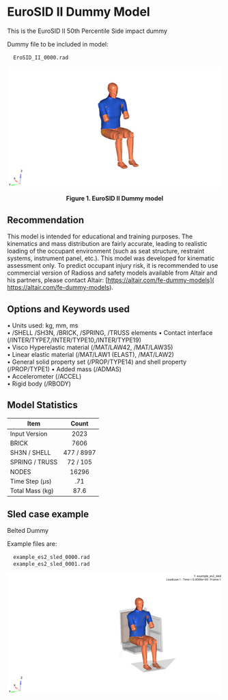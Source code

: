 # EuroSID II Dummy Model

This is the EuroSID II 50th Percentile Side impact dummy

Dummy file to be included in model:

      EroSID_II_0000.rad

![image](/Safety/EuroSID_II/Images/EuroSID_II.png)
<figcaption align = "center"><b>Figure 1. EuroSID II Dummy model </b></figcaption>

## Recommendation

This model is intended for educational and training purposes. The kinematics and mass distribution are fairly accurate, leading to realistic loading of the occupant environment (such as seat structure, restraint systems, instrument panel, etc.).
This model was developed for kinematic assessment only. To predict occupant injury risk, it is recommended to use commercial version of Radioss and safety models available from Altair and his partners, please contact Altair: [https://altair.com/fe-dummy-models]( https://altair.com/fe-dummy-models).

## Options and Keywords used

• Units used: kg, mm, ms  
• /SHELL /SH3N, /BRICK, /SPRING, /TRUSS elements
• Contact interface (/INTER/TYPE7,/INTER/TYPE10,/INTER/TYPE19)  
• Visco Hyperelastic material (/MAT/LAW42, /MAT/LAW35)  
• Linear elastic material (/MAT/LAW1 (ELAST), /MAT/LAW2)  
• General solid property set (/PROP/TYPE14) and shell property (/PROP/TYPE1)
• Added mass (/ADMAS)  
• Accelerometer (/ACCEL)  
• Rigid body (/RBODY)

## Model Statistics

| Item                 | Count         |
| -------------------- |:-------------:|
| Input Version        | 2023          |
| BRICK                | 7606          |
| SH3N / SHELL         | 477 / 8997    |
| SPRING / TRUSS       | 72 / 105      |
| NODES                | 16296         |
| Time Step (µs)       | .71           |
| Total Mass (kg)      | 87.6          |

## Sled case example

Belted Dummy

Example files are:

      example_es2_sled_0000.rad
      example_es2_sled_0001.rad

![ES2 Sled animation](/Safety/EuroSID_II/Images/EuroSID_II_sled.gif)
